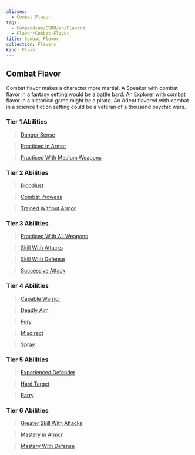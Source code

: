 ```yaml
---
aliases:
  - Combat Flavor
tags:
  - Compendium/CSRD/en/Flavors
  - Flavor/Combat-Flavor
title: Combat Flavor
collection: Flavors
kind: Flavor
---
```

## Combat Flavor    
Combat flavor makes a character more martial. A Speaker with combat flavor in a fantasy setting would be a battle bard. An Explorer with combat flavor in a historical game might be a pirate. An Adept flavored with combat in a science fiction setting could be a veteran of a thousand psychic wars.    
  
### Tier 1 Abilities  
>[Danger Sense](Danger-Sense.md)  
>[Practiced in Armor](Practiced-in-Armor.md)  
>[Practiced With Medium Weapons](Practiced-With-Medium-Weapons.md)  
  
### Tier 2 Abilities  
>[Bloodlust](Bloodlust.md)  
>[Combat Prowess](Combat-Prowess.md)  
>[Trained Without Armor](Trained-Without-Armor.md)  
  
### Tier 3 Abilities  
>[Practiced With All Weapons](Practiced-With-All-Weapons.md)  
>[Skill With Attacks](Skill-With-Attacks.md)  
>[Skill With Defense](Skill-With-Defense.md)  
>[Successive Attack](Successive-Attack.md)  
  
### Tier 4 Abilities  
>[Capable Warrior](Capable-Warrior.md)  
>[Deadly Aim](Deadly-Aim.md)  
>[Fury](Fury.md)  
>[Misdirect](Misdirect.md)  
>[Spray](Spray.md)  
  
### Tier 5 Abilities  
>[Experienced Defender](Experienced-Defender.md)  
>[Hard Target](Hard-Target.md)  
>[Parry](Parry.md)  
  
### Tier 6 Abilities  
>[Greater Skill With Attacks](Greater-Skill-With-Attacks.md)  
>[Mastery in Armor](Mastery-in-Armor.md)  
>[Mastery With Defense](Mastery-With-Defense.md)  
